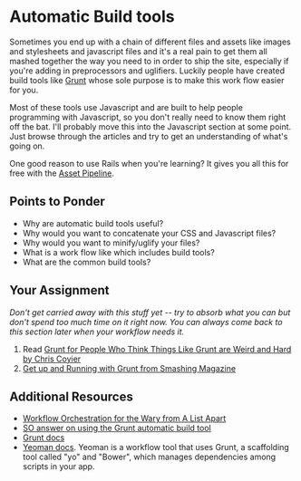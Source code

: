 # Automatic Build tools

Sometimes you end up with a chain of different files and assets like images and stylesheets and javascript files and it's a real pain to get them all mashed together the way you need to in order to ship the site, especially if you're adding in preprocessors and uglifiers.  Luckily people have created build tools like [Grunt](http://gruntjs.com/) whose sole purpose is to make this work flow easier for you.  

Most of these tools use Javascript and are built to help people programming with Javascript, so you don't really need to know them right off the bat.  I'll probably move this into the Javascript section at some point.  Just browse through the articles and try to get an understanding of what's going on.

One good reason to use Rails when you're learning?  It gives you all this for free with the [Asset Pipeline](/courses/ruby-on-rails/lessons/the-asset-pipeline).

## Points to Ponder

* Why are automatic build tools useful?
* Why would you want to concatenate your CSS and Javascript files?
* Why would you want to minify/uglify your files?
* What is a work flow like which includes build tools?
* What are the common build tools?

## Your Assignment

*Don't get carried away with this stuff yet -- try to absorb what you can but don't spend too much time on it right now.  You can always come back to this section later when your workflow needs it.*

1. Read [Grunt for People Who Think Things Like Grunt are Weird and Hard by Chris Coyier](http://24ways.org/2013/grunt-is-not-weird-and-hard/)
3. [Get up and Running with Grunt from Smashing Magazine](http://coding.smashingmagazine.com/2013/10/29/get-up-running-grunt/)

## Additional Resources

* [Workflow Orchestration for the Wary from A List Apart](http://alistapart.com/column/workflow-orchestration-for-the-wary)
* [SO answer on using the Grunt automatic build tool](http://stackoverflow.com/questions/13713273/how-to-concatenate-and-minify-multiple-css-and-javascript-files-with-grunt-js)
* [Grunt docs](http://gruntjs.com/)
* [Yeoman docs](http://yeoman.io/).  Yeoman is a workflow tool that uses Grunt, a scaffolding tool called "yo" and "Bower", which manages dependencies among scripts in your app.